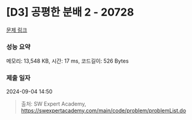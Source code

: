 # [D3] 공평한 분배 2 - 20728 

[문제 링크](https://swexpertacademy.com/main/code/problem/problemDetail.do?contestProbId=AY6cg0MKeVkDFAXt) 

### 성능 요약

메모리: 13,548 KB, 시간: 17 ms, 코드길이: 526 Bytes

### 제출 일자

2024-09-04 14:50



> 출처: SW Expert Academy, https://swexpertacademy.com/main/code/problem/problemList.do